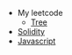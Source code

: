 <!-- docs/_sidebar.md -->

- My leetcode
	- [Tree](leetcode/tree/)
- [Solidity](solidity/)
- [Javascript](javascript/)


